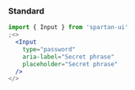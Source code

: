 ### Standard

```jsx
import { Input } from 'spartan-ui'
;<>
  <Input
    type="password"
    aria-label="Secret phrase"
    placeholder="Secret phrase"
  />
</>
```
